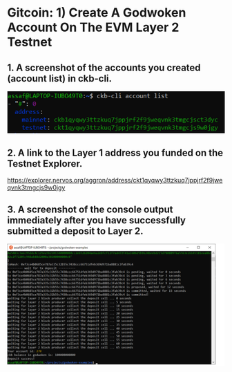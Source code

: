 # Gitcoin: 1) Create A Godwoken Account On The EVM Layer 2 Testnet

## **1. A screenshot of the accounts you created (account list) in ckb-cli.**
![Step 1](1.1.png)

## **2. A link to the Layer 1 address you funded on the Testnet Explorer.**
https://explorer.nervos.org/aggron/address/ckt1qyqwy3ttzkuq7jppjrf2f9jweqvnk3tmgcjs9w0jgy

## **3. A screenshot of the console output immediately after you have successfully submitted a deposit to Layer 2.**
![Step 3](1.3.png)
